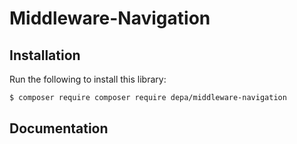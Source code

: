 # Middleware-Navigation

## Installation

Run the following to install this library:

```bash
$ composer require composer require depa/middleware-navigation
```

## Documentation